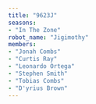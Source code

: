 ```yaml
---
title: "9623J"
seasons:
- "In The Zone"
robot_name: "Jigimothy"
members:
- "Jonah Combs"
- "Curtis Ray"
- "Leonardo Ortega"
- "Stephen Smith"
- "Tobias Combs"
- "D'yrius Brown"
---
```

